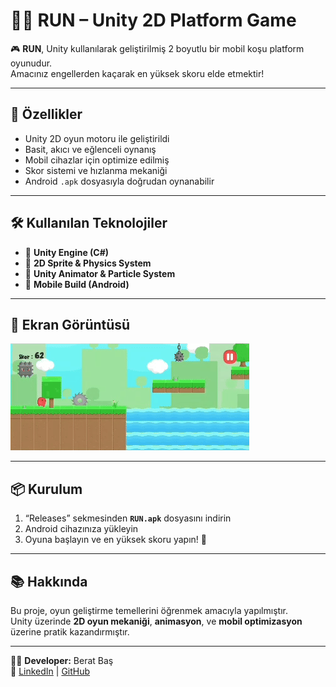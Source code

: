 # 🏃‍♂️ RUN – Unity 2D Platform Game

🎮 **RUN**, Unity kullanılarak geliştirilmiş 2 boyutlu bir mobil koşu platform oyunudur.  
Amacınız engellerden kaçarak en yüksek skoru elde etmektir!

---

## 🚀 Özellikler
- Unity 2D oyun motoru ile geliştirildi  
- Basit, akıcı ve eğlenceli oynanış  
- Mobil cihazlar için optimize edilmiş  
- Skor sistemi ve hızlanma mekaniği  
- Android `.apk` dosyasıyla doğrudan oynanabilir  

---

## 🛠️ Kullanılan Teknolojiler
- 🎯 **Unity Engine (C#)**  
- 🧱 **2D Sprite & Physics System**  
- 🎨 **Unity Animator & Particle System**  
- 📱 **Mobile Build (Android)**  

---

## 📸 Ekran Görüntüsü

![Gameplay Screenshot](./gameplay.gif)

---

## 📦 Kurulum
1. “Releases” sekmesinden **`RUN.apk`** dosyasını indirin  
2. Android cihazınıza yükleyin  
3. Oyuna başlayın ve en yüksek skoru yapın! 🚀

---

## 📚 Hakkında
Bu proje, oyun geliştirme temellerini öğrenmek amacıyla yapılmıştır.  
Unity üzerinde **2D oyun mekaniği**, **animasyon**, ve **mobil optimizasyon** üzerine pratik kazandırmıştır.

---

👨‍💻 **Developer:** Berat Baş  
🔗 [LinkedIn](www.linkedin.com/in/beratbas) | [GitHub](https://github.com/BeratBass)
